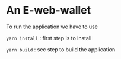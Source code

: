# An E-web-wallet

To run the application we have to use 

``yarn install`` : first step is to install 

``yarn build`` : sec step to build the application